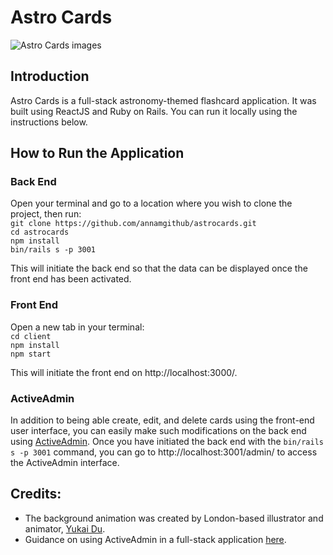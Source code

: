 # Astro Cards

![Astro Cards images](https://www.annaexplores.com/static/astrocards-crud-fa3a1a7ac829081f56f135c466a520da.png)

## Introduction
Astro Cards is a full-stack astronomy-themed flashcard application. It was built using ReactJS and Ruby on Rails. You can run it locally using the instructions below.

## How to Run the Application
### Back End
Open your terminal and go to a location where you wish to clone the project, then run:  
`git clone https://github.com/annamgithub/astrocards.git`  
`cd astrocards`  
`npm install`  
`bin/rails s -p 3001`

This will initiate the back end so that the data can be displayed once the front end has been activated.

### Front End
Open a new tab in your terminal:    
`cd client`  
`npm install`  
`npm start`  

This will initiate the front end on http://localhost:3000/.

### ActiveAdmin
In addition to being able create, edit, and delete cards using the front-end user interface, you can easily make such modifications on the back end using [ActiveAdmin](https://activeadmin.info/). Once you have initiated the back end with the `bin/rails s -p 3001` command, you can go to http://localhost:3001/admin/ to access the ActiveAdmin interface.


## Credits: 
* The background animation was created by London-based illustrator and animator, [Yukai Du](https://www.yukaidu.com/).
* Guidance on using ActiveAdmin in a full-stack application [here](https://blog.heroku.com/a-rock-solid-modern-web-stack).

